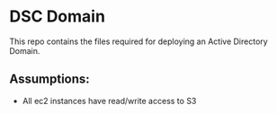 # DSC Domain

This repo contains the files required for deploying an Active Directory Domain.

## Assumptions:
- All ec2 instances have read/write access to S3